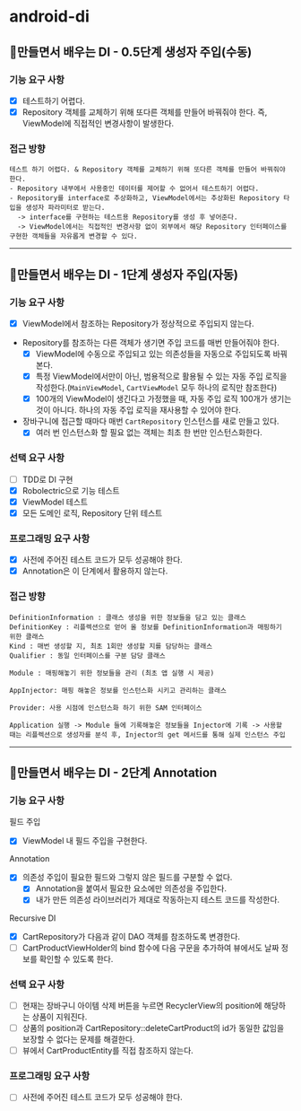 # android-di

## 🚀만들면서 배우는 DI - 0.5단계 생성자 주입(수동)

### 기능 요구 사항

- [x] 테스트하기 어렵다.
- [x] Repository 객체를 교체하기 위해 또다른 객체를 만들어 바꿔줘야 한다. 즉, ViewModel에 직접적인 변경사항이 발생한다.

### 접근 방향

```
테스트 하기 어렵다. & Repository 객체를 교체하기 위해 또다른 객체를 만들어 바꿔줘야 한다.
- Repository 내부에서 사용중인 데이터를 제어할 수 없어서 테스트하기 어렵다.
- Repository를 interface로 추상화하고, ViewModel에서는 추상화된 Repository 타입을 생성자 파라미터로 받는다. 
  -> interface를 구현하는 테스트용 Repository를 생성 후 넣어준다.
  -> ViewModel에서는 직접적인 변경사항 없이 외부에서 해당 Repository 인터페이스를 구현한 객체들을 자유롭게 변경할 수 있다. 
```

---

## 🚀만들면서 배우는 DI - 1단계 생성자 주입(자동)

### 기능 요구 사항

- [x] ViewModel에서 참조하는 Repository가 정상적으로 주입되지 않는다.
- Repository를 참조하는 다른 객체가 생기면 주입 코드를 매번 만들어줘야 한다.
    - [x] ViewModel에 수동으로 주입되고 있는 의존성들을 자동으로 주입되도록 바꿔본다.
    - [x] 특정 ViewModel에서만이 아닌, 범용적으로 활용될 수 있는 자동 주입 로직을 작성한다.(`MainViewModel`, `CartViewModel` 모두
      하나의 로직만 참조한다)
    - [x] 100개의 ViewModel이 생긴다고 가정했을 때, 자동 주입 로직 100개가 생기는 것이 아니다. 하나의 자동 주입 로직을 재사용할 수 있어야 한다.
- 장바구니에 접근할 때마다 매번 `CartRepository` 인스턴스를 새로 만들고 있다.
    - [x] 여러 번 인스턴스화 할 필요 없는 객체는 최초 한 번만 인스턴스화한다.

### 선택 요구 사항

- [ ] TDD로 DI 구현
- [x] Robolectric으로 기능 테스트
- [x] ViewModel 테스트
- [x] 모든 도메인 로직, Repository 단위 테스트

### 프로그래밍 요구 사항

- [x] 사전에 주어진 테스트 코드가 모두 성공해야 한다.
- [x] Annotation은 이 단계에서 활용하지 않는다.

### 접근 방향

```
DefinitionInformation : 클래스 생성을 위한 정보들을 담고 있는 클래스
DefinitionKey : 리플렉션으로 얻어 올 정보를 DefinitionInformation과 매핑하기 위한 클래스 
Kind : 매번 생성할 지, 최초 1회만 생성할 지를 담당하는 클래스
Qualifier : 동일 인터페이스를 구분 담당 클래스

Module : 매핑해놓기 위한 정보들을 관리 (최초 앱 실행 시 제공)

AppInjector: 매핑 해놓은 정보를 인스턴스화 시키고 관리하는 클래스 

Provider: 사용 시점에 인스턴스화 하기 위한 SAM 인터페이스

Application 실행 -> Module 들에 기록해놓은 정보들을 Injector에 기록 -> 사용할 때는 리플렉션으로 생성자를 분석 후, Injector의 get 메서드를 통해 실제 인스턴스 주입 
```

---

## 🚀만들면서 배우는 DI - 2단계 Annotation

### 기능 요구 사항

필드 주입

- [x] ViewModel 내 필드 주입을 구현한다.

Annotation

- [x] 의존성 주입이 필요한 필드와 그렇지 않은 필드를 구분할 수 없다.
    - [x] Annotation을 붙여서 필요한 요소에만 의존성을 주입한다.
    - [x] 내가 만든 의존성 라이브러리가 제대로 작동하는지 테스트 코드를 작성한다.

Recursive DI

- [x] CartRepository가 다음과 같이 DAO 객체를 참조하도록 변경한다.
- [ ] CartProductViewHolder의 bind 함수에 다음 구문을 추가하여 뷰에서도 날짜 정보를 확인할 수 있도록 한다.

### 선택 요구 사항

- [ ] 현재는 장바구니 아이템 삭제 버튼을 누르면 RecyclerView의 position에 해당하는 상품이 지워진다.
- [ ] 상품의 position과 CartRepository::deleteCartProduct의 id가 동일한 값임을 보장할 수 없다는 문제를 해결한다.
- [ ] 뷰에서 CartProductEntity를 직접 참조하지 않는다.

### 프로그래밍 요구 사항

- [ ] 사전에 주어진 테스트 코드가 모두 성공해야 한다.

